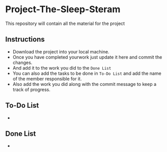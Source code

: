 # Project-The-Sleep-Steram
This repository will contain all the material for the project

## Instructions 
- Download the project into your local machine.
- Once you have completed yourwork just update it here and commit the changes.
- And add it to the work you did to the `Done List`
- You can also add the tasks to be done in `To-Do List` and add the name of the member responsible for it.
- Also add the work you did along with the commit message to keep a track of progress.

## To-Do List       
-

## Done List
-
